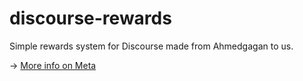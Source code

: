 # discourse-rewards

Simple rewards system for Discourse made from Ahmedgagan to us.

-> [More info on Meta](https://github.com/satoshinotdead/discourse-rewards/edit/main/README.md)
